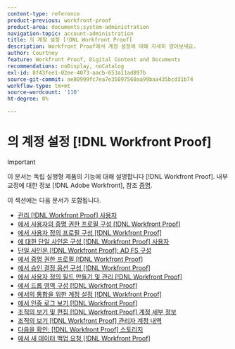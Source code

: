 ```yaml
---
content-type: reference
product-previous: workfront-proof
product-area: documents;system-administration
navigation-topic: account-administration
title: 의 계정 설정 [!DNL Workfront Proof]
description: Workfront Proof에서 계정 설정에 대해 자세히 알아보세요.
author: Courtney
feature: Workfront Proof, Digital Content and Documents
recommendations: noDisplay, noCatalog
exl-id: 8f43fee1-02ee-4073-aacb-653a11ad897b
source-git-commit: ae80999fc7ea7e35097560aa99baa435bcd31b74
workflow-type: tm+mt
source-wordcount: '110'
ht-degree: 0%

---
```


# 의 계정 설정 [!DNL Workfront Proof]

>[!IMPORTANT]
>
>이 문서는 독립 실행형 제품의 기능에 대해 설명합니다 [!DNL Workfront Proof]. 내부 교정에 대한 정보 [!DNL Adobe Workfront], 참조 [증명](../../../review-and-approve-work/proofing/proofing.md).

이 섹션에는 다음 문서가 포함됩니다.

* [관리 [!DNL Workfront Proof] 사용자](../../../workfront-proof/wp-acct-admin/account-settings/manage-wp-users.md)
* [에서 사용자의 증명 권한 프로필 구성 [!DNL Workfront Proof]](../../../workfront-proof/wp-acct-admin/account-settings/config-user-pref-in-wp.md)
* [에서 사용자 정의 프로필 구성 [!DNL Workfront Proof]](../../../workfront-proof/wp-acct-admin/account-settings/configure-custom-profiles.md)
* [에 대한 단일 사인온 구성 [!DNL Workfront Proof] 사용자](../../../workfront-proof/wp-acct-admin/account-settings/configure-sso-for-wp-users.md)
* [단일 사인온 [!DNL Workfront Proof]: AD FS 구성](../../../workfront-proof/wp-acct-admin/account-settings/sso-in-wp-adfs-configuration.md)
* [에서 증명 권한 프로필 [!DNL Workfront Proof]](../../../workfront-proof/wp-acct-admin/account-settings/proof-perm-profiles-in-wp.md)
* [에서 승인 결정 옵션 구성 [!DNL Workfront Proof]](../../../workfront-proof/wp-acct-admin/account-settings/configure-approval-decision-in-wp.md)
* [에서 사용자 정의 필드 만들기 및 관리 [!DNL Workfront Proof]](../../../workfront-proof/wp-acct-admin/account-settings/create-and-manage-custom-fields.md)
* [에서 드롭 영역 구성 [!DNL Workfront Proof]](../../../workfront-proof/wp-acct-admin/account-settings/configure-dropzone-in-wp.md)
* [에서의 통합을 위한 계정 설정 [!DNL Workfront Proof]](../../../workfront-proof/wp-acct-admin/account-settings/integrations-account-setup.md)
* [에서 인증 로그 보기 [!DNL Workfront Proof]](../../../workfront-proof/wp-acct-admin/account-settings/view-auth-logs-in-wp.md)
* [조직의 보기 및 편집 [!DNL Workfront Proof] 계정 세부 정보](../../../workfront-proof/wp-acct-admin/account-settings/view-edit-org-wp-acct-details.md)
* [조직의 보기 [!DNL Workfront Proof] 관리자 계정 내역](../../../workfront-proof/wp-acct-admin/account-settings/view-org-wp-acct-history.md)
* [다음을 확인: [!DNL Workfront Proof] 스토리지](../../../workfront-proof/wp-acct-admin/account-settings/check-workfront-proof-storage.md)
* [에서 새 데이터 백업 요청 [!DNL Workfront Proof]](../../../workfront-proof/wp-acct-admin/account-settings/request-new-data-backup-in-wp.md)
